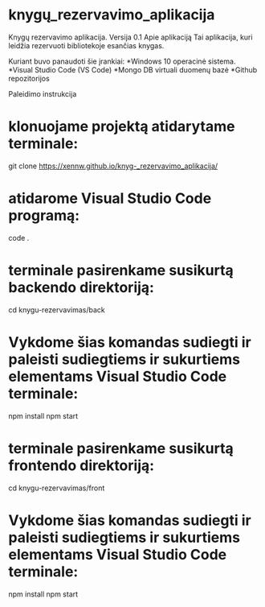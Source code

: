 # knygų_rezervavimo_aplikacija
Knygų rezervavimo aplikacija.
Versija 0.1
Apie aplikaciją
Tai aplikacija, kuri leidžia rezervuoti bibliotekoje esančias knygas.

Kuriant buvo panaudoti šie įrankiai:
*Windows 10 operacinė sistema.
*Visual Studio Code (VS Code)
*Mongo DB virtuali duomenų bazė
*Github repozitorijos

Paleidimo instrukcija

# klonuojame projektą atidarytame terminale:
git clone https://xennw.github.io/knyg-_rezervavimo_aplikacija/
# atidarome Visual Studio Code programą:
code .

# terminale pasirenkame susikurtą backendo direktoriją:
cd knygu-rezervavimas/back

# Vykdome šias komandas sudiegti ir paleisti sudiegtiems ir sukurtiems elementams Visual Studio Code terminale:
npm install 
npm start

# terminale pasirenkame susikurtą frontendo direktoriją:
cd knygu-rezervavimas/front

# Vykdome šias komandas sudiegti ir paleisti sudiegtiems ir sukurtiems elementams Visual Studio Code terminale:
npm install 
npm start

